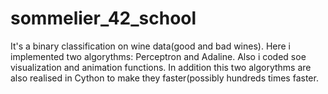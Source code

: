 # sommelier_42_school
It's a binary classification on wine data(good and bad wines).
Here i implemented two algorythms: Perceptron and Adaline. Also i coded soe visualization and animation functions.
In addition this two algorythms are also realised in Cython to make they faster(possibly hundreds times faster.
